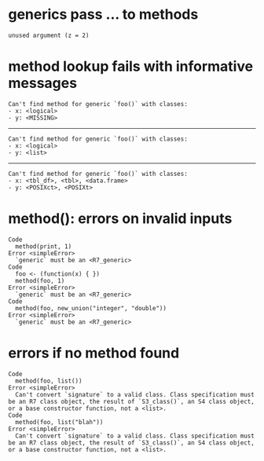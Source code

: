 # generics pass ... to methods

    unused argument (z = 2)

# method lookup fails with informative messages

    Can't find method for generic `foo()` with classes:
    - x: <logical>
    - y: <MISSING>

---

    Can't find method for generic `foo()` with classes:
    - x: <logical>
    - y: <list>

---

    Can't find method for generic `foo()` with classes:
    - x: <tbl_df>, <tbl>, <data.frame>
    - y: <POSIXct>, <POSIXt>

# method(): errors on invalid inputs

    Code
      method(print, 1)
    Error <simpleError>
      `generic` must be an <R7_generic>
    Code
      foo <- (function(x) { })
      method(foo, 1)
    Error <simpleError>
      `generic` must be an <R7_generic>
    Code
      method(foo, new_union("integer", "double"))
    Error <simpleError>
      `generic` must be an <R7_generic>

# errors if no method found

    Code
      method(foo, list())
    Error <simpleError>
      Can't convert `signature` to a valid class. Class specification must be an R7 class object, the result of `S3_class()`, an S4 class object, or a base constructor function, not a <list>.
    Code
      method(foo, list("blah"))
    Error <simpleError>
      Can't convert `signature` to a valid class. Class specification must be an R7 class object, the result of `S3_class()`, an S4 class object, or a base constructor function, not a <list>.

